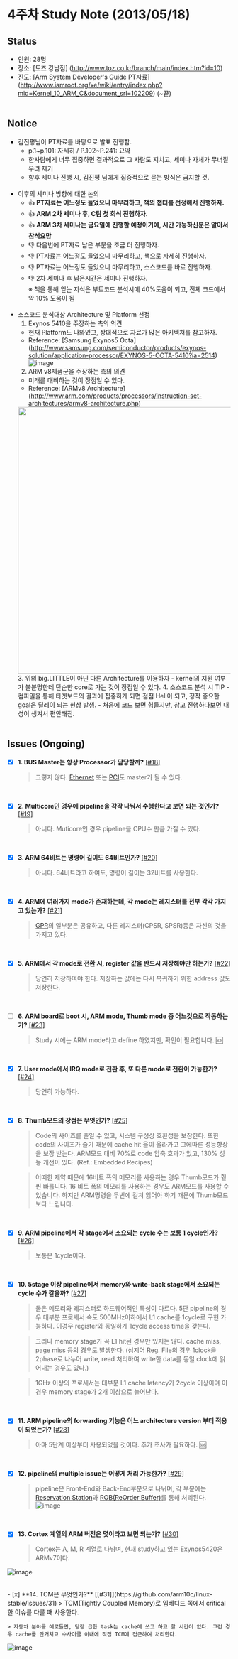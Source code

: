 # 4주차 Study Note (2013/05/18)

## Status
 - 인원: 28명
 - 장소: [토즈 강남점] (http://www.toz.co.kr/branch/main/index.htm?id=10)
 - 진도: [Arm System Developer's Guide PT자료] (http://www.iamroot.org/xe/wiki/entry/index.php?mid=Kernel_10_ARM_C&document_srl=102209) (~끝) <br  /> <br  />

## Notice
 - 김진평님이 PT자료를 바탕으로 발표 진행함.
   - p.1~p.101: 자세히 / P.102~P.241: 요약
   - 한사람에게 너무 집중하면 결과적으로 그 사람도 지치고, 세미나 자체가 무너질 우려 제기
   - 향후 세미나 진행 시, 김진평 님에게 집중적으로 묻는 방식은 금지할 것. <br  /> <br  />
 - 이후의 세미나 방향에 대한 논의
   - :+1: **PT자료는 어느정도 들었으니 마무리하고, 책의 챕터를 선정해서 진행하자.**
   - :+1: **ARM 2차 세미나 후, C팀 첫 회식 진행하자.**
   - :+1: **ARM 3차 세미나는 금요일에 진행할 예정이기에, 시간 가능하신분은 알아서 참석요망**
   - :-1: 다음번에 PT자료 남은 부분을 조금 더 진행하자.
   - :-1: PT자료는 어느정도 들었으니 마무리하고, 책으로 자세히 진행하자.
   - :-1: PT자료는 어느정도 들었으니 마무리하고, 소스코드를 바로 진행하자.
   - :-1: 2차 세미나 후 남은시간은 세미나 진행하자. <br  />
   ※ 책을 통해 얻는 지식은 부트코드 분석시에 40%도움이 되고, 전체 코드에서 약 10% 도움이 됨  <br  /> <br  />
 - 소스코드 분석대상 Architecture 및 Platform 선정
   1. Exynos 5410을 주장하는 측의 의견
     - 현재 Platform도 나와있고, 상대적으로 자료가 많은 아키텍쳐를 참고하자.
     - Reference: [Samsung Exynos5 Octa] (http://www.samsung.com/semiconductor/products/exynos-solution/application-processor/EXYNOS-5-OCTA-5410?ia=2514)
     ![image](https://github.com/arm10c/linux-stable/blob/master/Reference/Breakdown/Figures/004_Exynos5_OCTA.png)
   2. ARM v8제품군을 주장하는 측의 의견
     - 미래를 대비하는 것이 장점일 수 있다.
     - Reference: [ARMv8 Architecture] (http://www.arm.com/products/processors/instruction-set-architectures/armv8-architecture.php)
     <img src="https://github.com/arm10c/linux-stable/blob/master/Reference/Breakdown/Figures/004_ARMv8_Architecture.png" width="600">
   3. 위의 big.LITTLE이 아닌 다른 Architecture를 이용하자
     - kernel의 지원 여부가 불분명한데 단순한 core로 가는 것이 장점일 수 있다.
   4. 소스코드 분석 시 TIP
     - 컴파일을 통해 타겟보드의 결과에 집중하게 되면 점점 Hell이 되고, 정작 중요한 goal은 딜레이 되는 현상 발생.
     - 처음에 코드 보면 힘들지만, 참고 진행하다보면 내성이 생겨서 편안해짐. <br  /> <br  />

## Issues (Ongoing)
- [x] **1. BUS Master는 항상 Processor가 담당할까?** 
[[#18]](https://github.com/arm10c/linux-stable/issues/18)
    > 그렇지 않다. [Ethernet](https://en.wikipedia.org/wiki/Ethernet) 또는 [PCI](http://en.wikipedia.org/wiki/Peripheral_Component_Interconnect)도 master가 될 수 있다.

  <br />
- [x] **2. Multicore인 경우에 pipeline을 각각 나눠서 수행한다고 보면 되는 것인가?** 
[[#19]](https://github.com/arm10c/linux-stable/issues/19)
    > 아니다. Muticore인 경우 pipeline을 CPU수 만큼 가질 수 있다.

  <br />
- [x] **3. ARM 64비트는 명령어 길이도 64비트인가?** 
[[#20]](https://github.com/arm10c/linux-stable/issues/20)
    > 아니다. 64비트라고 하여도, 명령어 길이는 32비트를 사용한다.
  
  <br />
- [x] **4. ARM에 여러가지 mode가 존재하는데, 각 mode는 레지스터를 전부 각각 가지고 있는가?** 
[[#21]](https://github.com/arm10c/linux-stable/issues/21)
    > [GPR](http://en.wikipedia.org/wiki/Processor_register)의 일부분은 공유하고, 다른 레지스터(CPSR, SPSR)등은 자신의 것을 가지고 있다.
  
  <br />
- [x] **5. ARM에서 각 mode로 전환 시, register 값을 반드시 저장해야만 하는가?** 
[[#22]](https://github.com/arm10c/linux-stable/issues/22)
    > 당연히 저장하여야 한다. 저장하는 값에는 다시 복귀하기 위한 address 값도 저장한다.
  
  <br />
- [ ] **6. ARM board로 boot 시, ARM mode, Thumb mode 중 어느것으로 작동하는가?** 
[[#23]](https://github.com/arm10c/linux-stable/issues/23)
    > Study 시에는 ARM mode라고 define 하였지만, 확인이 필요합니다.
:sos:
  
  <br />
- [x] **7. User mode에서 IRQ mode로 전환 후, 또 다른 mode로 전환이 가능한가?** 
[[#24]](https://github.com/arm10c/linux-stable/issues/24)
    > 당연히 가능하다.

  <br />
- [x] **8. Thumb모드의 장점은 무엇인가?** 
[[#25]](https://github.com/arm10c/linux-stable/issues/25)
    > Code의 사이즈를 줄일 수 있고, 시스템 구성상 호환성을 보장한다. 또한 code의 사이즈가 줄기 때문에 cache hit 율이 올라가고 그에따른 성능향상을 보장 받는다. ARM모드 대비 70%로 code 압축 효과가 있고, 130% 성능 개선이 있다. (Ref.: Embedded Recipes) 

    > 어떠한 제약 때문에 16비트 폭의 메모리를 사용하는 경우 Thumb모드가 훨씬 빠릅니다. 16 비트 폭의 메모리를 사용하는 경우도 ARM모드를 사용할 수 있습니다. 하지만 ARM명령을 두번에 걸쳐 읽어야 하기 때문에 Thumb모드보다 느립니다.

  <br />
- [x] **9. ARM pipeline에서 각 stage에서 소요되는 cycle 수는 보통 1 cycle인가?** 
[[#26]](https://github.com/arm10c/linux-stable/issues/26)
    > 보통은 1cycle이다.

  <br />
- [x] **10. 5stage 이상 pipeline에서 memory와 write-back stage에서 소요되는 cycle 수가 같을까?** 
[[#27]](https://github.com/arm10c/linux-stable/issues/27)
    > 둘은 메모리와 레지스터로 하드웨어적인 특성이 다르다. 5단 pipeline의 경우 대부분 프로세서 속도 500MHz이하에서 L1 cache를 1cycle로 구현 가능하다. 이경우 register와 동일하게 1cycle access time을 갖는다.

    > 그러나 memory stage가 꼭 L1 hit된 경우만 있지는 않다. cache miss, page miss 등의 경우도 발생한다. (심지어 Reg. File의 경우 1clock을 2phase로 나누어 write, read 처리하여 write한 data를 동일 clock에 읽어내는 경우도 있다.) 
    
    > 1GHz 이상의 프로세서는 대부분 L1 cache latency가 2cycle 이상이며 이경우 memory stage가 2개 이상으로 늘어난다.

  <br />
- [x] **11. ARM pipeline의 forwarding 기능은 어느 architecture version 부터 적용이 되었는가?** 
[[#28]](https://github.com/arm10c/linux-stable/issues/28)
    > 아마 5단계 이상부터 사용되었을 것이다. 추가 조사가 필요하다.
:sos:

  <br />
- [x] **12. pipeline의 multiple issue는 어떻게 처리 가능한가?** 
[[#29]](https://github.com/arm10c/linux-stable/issues/29)
    > pipeline은 Front-End와 Back-End부분으로 나뉘며, 각 부분에는 [Reservation Station](https://en.wikipedia.org/wiki/Reservation_station)과 [ROB(ReOrder Buffer)](http://en.wikipedia.org/wiki/Re-order_buffer)를 통해 처리된다.
![image](https://cloud.githubusercontent.com/assets/4760134/14227229/bb5224fa-f933-11e5-85c6-4546ce0c1abd.png)

  <br />
- [x] **13. Cortex 계열의 ARM 버전은 몇이라고 보면 되는가?** 
[[#30]](https://github.com/arm10c/linux-stable/issues/30)
    > Cortex는 A, M, R 계열로 나뉘며, 현재 study하고 있는 Exynos5420은 ARMv7이다.

![image](https://cloud.githubusercontent.com/assets/4760134/14227283/dfdd8106-f934-11e5-932f-199f2a60a6a4.png)

  <br />
- [x] **14. TCM은 무엇인가?** 
[[#31]](https://github.com/arm10c/linux-stable/issues/31)
    > TCM(Tightly Coupled Memory)로 임베디드 쪽에서 critical한 이슈를 다룰 때 사용한다. 

    > 자동차 분야를 예로들면, 당장 급한 task는 cache에 쓰고 하고 할 시간이 없다. 그런 경우 cache를 안거치고 수사이클 이내에 직접 TCM에 접근하여 처리한다.

![image](https://cloud.githubusercontent.com/assets/4760134/14227358/78eab6f6-f936-11e5-81cb-08a73e45f771.png)


  <br />
  
  

